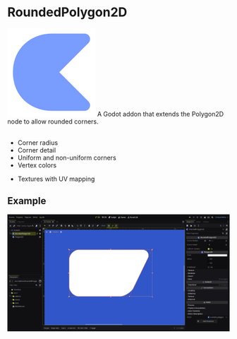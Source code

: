 # RoundedPolygon2D

<img src="assets/icon.png" height=200 width=200>
A Godot addon that extends the Polygon2D node to allow rounded corners. <br> <br>

+ Corner radius
+ Corner detail
+ Uniform and non-uniform corners
+ Vertex colors
* Textures with UV mapping

## Example
<img src="assets/Example.png">
